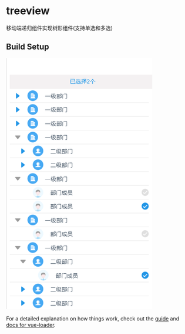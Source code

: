 # treeview

移动端递归组件实现树形组件(支持单选和多选)

## Build Setup

![image](https://github.com/joketng/TreeView/blob/master/image/institute1.png)

For a detailed explanation on how things work, check out the [guide](http://vuejs-templates.github.io/webpack/) and [docs for vue-loader](http://vuejs.github.io/vue-loader).
